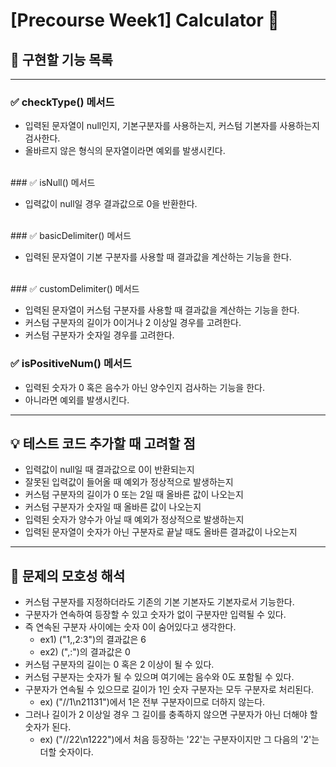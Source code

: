 # [Precourse Week1] Calculator 🧮

## 📑 구현할 기능 목록

---
### ✅ checkType() 메서드

- 입력된 문자열이 null인지, 기본구분자를 사용하는지, 커스텀 기본자를 사용하는지 검사한다.
- 올바르지 않은 형식의 문자열이라면 예외를 발생시킨다.
<br>
### ✅ isNull() 메서드

- 입력값이 null일 경우 결과값으로 0을 반환한다.
<br>
### ✅ basicDelimiter() 메서드

- 입력된 문자열이 기본 구분자를 사용할 때 결과값을 계산하는 기능을 한다.
<br>
### ✅ customDelimiter() 메서드

- 입력된 문자열이 커스텀 구분자를 사용할 때 결과값을 계산하는 기능을 한다.
- 커스텀 구분자의 길이가 0이거나 2 이상일 경우를 고려한다.
- 커스텀 구분자가 숫자일 경우를 고려한다.

### ✅ isPositiveNum() 메서드

- 입력된 숫자가 0 혹은 음수가 아닌 양수인지 검사하는 기능을 한다.
- 아니라면 예외를 발생시킨다.

---

## 💡 테스트 코드 추가할 때 고려할 점

- 입력값이 null일 때 결과값으로 0이 반환되는지
- 잘못된 입력값이 들어올 때 예외가 정상적으로 발생하는지
- 커스텀 구분자의 길이가 0 또는 2일 때 올바른 값이 나오는지
- 커스텀 구분자가 숫자일 때 올바른 값이 나오는지
- 입력된 숫자가 양수가 아닐 때 예외가 정상적으로 발생하는지
- 입력된 문자열이 숫자가 아닌 구분자로 끝날 때도 올바른 결과값이 나오는지


---
## 🧐 문제의 모호성 해석

- 커스텀 구분자를 지정하더라도 기존의 기본 기본자도 기본자로서 기능한다.
- 구분자가 연속하여 등장할 수 있고 숫자가 없이 구분자만 입력될 수 있다.
- 즉 연속된 구분자 사이에는 숫자 0이 숨어있다고 생각한다.
  - ex1) ("1,,2:3")의 결과값은 6
  - ex2) (",:")의 결과값은 0
- 커스텀 구분자의 길이는 0 혹은 2 이상이 될 수 있다.
- 커스텀 구분자는 숫자가 될 수 있으며 여기에는 음수와 0도 포함될 수 있다.
- 구분자가 연속될 수 있으므로 길이가 1인 숫자 구분자는 모두 구분자로 처리된다.
  - ex) ("//1\n21131")에서 1은 전부 구분자이므로 더하지 않는다.
- 그러나 길이가 2 이상일 경우 그 길이를 충족하지 않으면 구분자가 아닌 더해야 할 숫자가 된다.
  - ex) ("//22\n1222")에서 처음 등장하는 '22'는 구분자이지만 그 다음의 '2'는 더할 숫자이다.

<br>
<br>


